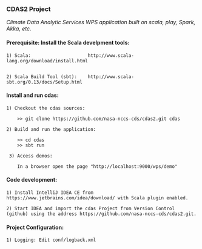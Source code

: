 ###                                CDAS2 Project

_Climate Data Analytic Services WPS application built on scala, play, Spark, Akka, etc._

####  Prerequisite: Install the Scala develpment tools:

    1) Scala:                     http://www.scala-lang.org/download/install.html                   
                        
    
    2) Scala Build Tool (sbt):    http://www.scala-sbt.org/0.13/docs/Setup.html
                        

####  Install and run cdas:

    1) Checkout the cdas sources:

        >> git clone https://github.com/nasa-nccs-cds/cdas2.git cdas

    2) Build and run the application:

        >> cd cdas
        >> sbt run

     3) Access demos:

        In a browser open the page "http://localhost:9000/wps/demo"


####  Code development:

    1) Install IntelliJ IDEA CE from https://www.jetbrains.com/idea/download/ with Scala plugin enabled.
    
    2) Start IDEA and import the cdas Project from Version Control (github) using the address https://github.com/nasa-nccs-cds/cdas2.git.
    

####  Project Configuration:

    1) Logging: Edit conf/logback.xml
    

    

